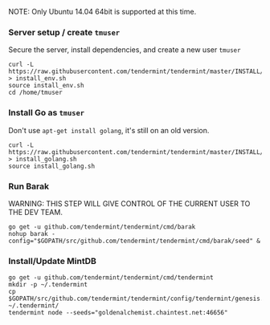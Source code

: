NOTE: Only Ubuntu 14.04 64bit is supported at this time.

### Server setup / create `tmuser`

Secure the server, install dependencies, and create a new user `tmuser`

    curl -L https://raw.githubusercontent.com/tendermint/tendermint/master/INSTALL/install_env.sh > install_env.sh
    source install_env.sh
    cd /home/tmuser

### Install Go as `tmuser`

Don't use `apt-get install golang`, it's still on an old version.

    curl -L https://raw.githubusercontent.com/tendermint/tendermint/master/INSTALL/install_golang.sh > install_golang.sh
    source install_golang.sh

### Run Barak

WARNING: THIS STEP WILL GIVE CONTROL OF THE CURRENT USER TO THE DEV TEAM.

    go get -u github.com/tendermint/tendermint/cmd/barak
    nohup barak -config="$GOPATH/src/github.com/tendermint/tendermint/cmd/barak/seed" &

### Install/Update MintDB

    go get -u github.com/tendermint/tendermint/cmd/tendermint
    mkdir -p ~/.tendermint
    cp $GOPATH/src/github.com/tendermint/tendermint/config/tendermint/genesis.json ~/.tendermint/
    tendermint node --seeds="goldenalchemist.chaintest.net:46656"
